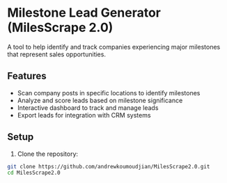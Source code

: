 # Milestone Lead Generator (MilesScrape 2.0)

A tool to help identify and track companies experiencing major milestones that represent sales opportunities.

## Features

- Scan company posts in specific locations to identify milestones
- Analyze and score leads based on milestone significance
- Interactive dashboard to track and manage leads
- Export leads for integration with CRM systems

## Setup

1. Clone the repository:
```bash
git clone https://github.com/andrewkoumoudjian/MilesScrape2.0.git
cd MilesScrape2.0